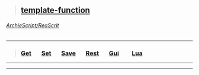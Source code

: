 
>## [template-function](https://github.com/ArchieScript/template-function)
###### [ArchieScript/ReaScrit](https://github.com/ArchieScript/ReaScrit)
------------------------------------------------------------------------------------------------------------------
>###         [Get](https://github.com/ArchieScript/template-function/tree/master/template-function/Get)     &nbsp;&nbsp;&nbsp;&nbsp;&nbsp;              [Set](https://github.com/ArchieScript/template-function/tree/master/template-function/Set)     &nbsp;&nbsp;&nbsp;&nbsp;&nbsp;              [Save](https://github.com/ArchieScript/template-function/tree/master/template-function/Save)   &nbsp;&nbsp;&nbsp;&nbsp;&nbsp;              [Rest](https://github.com/ArchieScript/template-function/tree/master/template-function/Rest)   &nbsp;&nbsp;&nbsp;&nbsp;&nbsp;              [Gui]()                                                                                        &nbsp;&nbsp;&nbsp;&nbsp;&nbsp;              [Lua](https://github.com/ArchieScript/template-function/tree/master/template-function/Lua)     &nbsp;&nbsp;&nbsp;&nbsp;&nbsp;                                                                                                                                                          
---
- - - - - - - - - - - - - - - - - - - - - - - - - - - - - - - - - - - - - - - - - - - - - - - - - - - - - - - - - 
